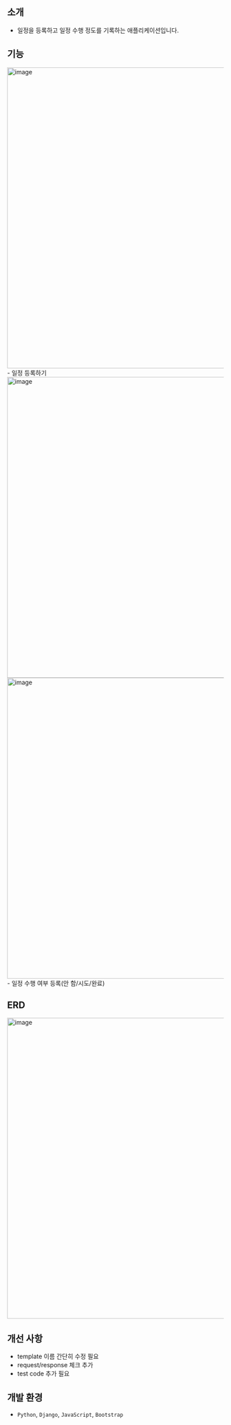 ## 소개
- 일정을 등록하고 일정 수행 정도를 기록하는 애플리케이션입니다.

## 기능
<img width="700" alt="image" src="https://user-images.githubusercontent.com/77590526/172838196-4d02be65-2726-4487-97e5-1917c431cf4d.png">
- 일정 등록하기
<img width="700" alt="image" src="https://user-images.githubusercontent.com/77590526/172838321-a41e486a-f64f-4a28-9b6b-09a2c43f74cf.png">
<img width="700" alt="image" src="https://user-images.githubusercontent.com/77590526/172838383-82702a8b-4f79-41b7-8ecb-8fcb76535a20.png">
- 일정 수행 여부 등록(안 함/시도/완료) 

## ERD
<img width="700" alt="image" src="https://user-images.githubusercontent.com/77590526/172837966-2ba56336-00da-497a-b443-c8a5a7ea97ef.png">


## 개선 사항
- template 이름 간단히 수정 필요
- request/response 체크 추가 
- test code 추가 필요

## 개발 환경
- `Python`, `Django`, `JavaScript`, `Bootstrap`

